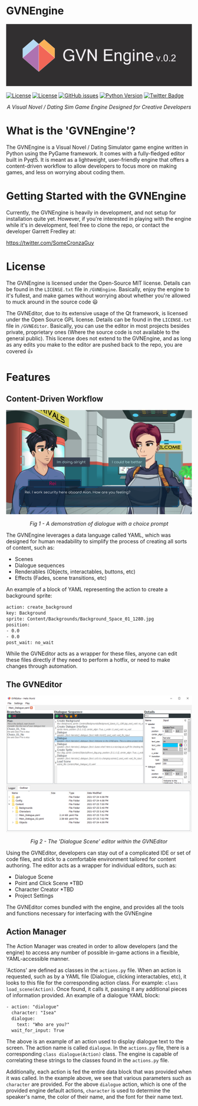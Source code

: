 # GVNEngine
![ScreenShot](Images/GVNEngine_Banner.jpg?raw=true "GVNEngine Banner")

[![License](https://img.shields.io/badge/license-MIT-green?label=engine-license&style=flat-square)](./GVNEngine/LICENSE.txt)
[![License](https://img.shields.io/badge/license-GPLv2-blue?label=editor-license&style=flat-square)](./GVNEditor/LICENSE.txt)
[![GitHub issues](https://img.shields.io/github/issues-raw/Cronza/GVNEngine?style=flat-square)](https://github.com/Cronza/GVNEngine/issues)
[![Python Version](https://img.shields.io/badge/python-3.8-4B8BBE)](https://www.python.org/downloads/release/python-380/)
[![Twitter Badge](https://img.shields.io/badge/Twitter-Profile-informational?style=flat&logo=twitter&logoColor=white&color=1CA2F1)](https://twitter.com/SomeCronzaGuy)

<p align="center"><em>A Visual Novel / Dating Sim Game Engine Designed for Creative Developers</em></p>

# What is the 'GVNEngine'?

The GVNEngine is a Visual Novel / Dating Simulator game engine written in Python using the PyGame framework. It comes with a fully-fledged editor built in Pyqt5. It is meant as a lightweight, user-friendly engine that offers a content-driven workflow to allow developers to focus more on making games, and less on worrying about coding them.

# Getting Started with the GVNEngine
Currently, the GVNEngine is heavily in development, and not setup for installation quite yet. However, if you're interested in playing with the engine while it's in development, feel free to clone the repo, or contact the developer Garrett Fredley at:<br/>

https://twitter.com/SomeCronzaGuy<br/>

# License
The GVNEngine is licensed under the Open-Source MIT license. Details can be found in the `LICENSE.txt` file in `/GVNEngine`. Basically, enjoy the engine to it's fullest, and make games without worrying about whether you're allowed to muck around in the source code :smiley:

The GVNEditor, due to its extensive usage of the Qt framework, is licensed under the Open Source GPL license. Details can be found in the `LICENSE.txt` file in `/GVNEditor`. Basically, you can use the editor in most projects besides private, proprietary ones (Where the source code is not available to the general public). This license does not extend to the GVNEngine, and as long as any edits you make to the editor are pushed back to the repo, you are covered :+1:
 
# Features
## Content-Driven Workflow
![ScreenShot](Progress_Examples/v02/GVNEngine_v02_Dialogue_Scene.png?raw=true "GVNEngine Dialogue Scene")
<p align="center"><em>Fig 1 - A demonstration of dialogue with a choice prompt</em></p>
The GVNEngine leverages a data language called YAML, which was designed for human readability to simplify the process of creating all sorts of content, such as:

- Scenes
- Dialogue sequences
- Renderables (Objects, interactables, buttons, etc)
- Effects (Fades, scene transitions, etc)

An example of a block of YAML representing the action to create a background sprite:
```
action: create_background
key: Background
sprite: Content/Backgrounds/Background_Space_01_1280.jpg
position:
- 0.0
- 0.0
post_wait: no_wait
```

While the GVNEditor acts as a wrapper for these files, anyone can edit these files directly if they need to perform a hotfix, or need to make changes through automation.

## The GVNEditor
![ScreenShot](Progress_Examples/v02/GVNEditor_v02_Dialogue_Editor_02.png?raw=true "GVNEngine Dialogue Scene")
<p align="center"><em>Fig 2 - The 'Dialogue Scene' editor within the GVNEditor</em></p>

Using the GVNEditor, developers can stay out of a complicated IDE or set of code files, and stick to a comfortable environment tailored for content authoring. The editor acts as a wrapper for individual editors, such as:
- Dialogue Scene
- Point and Click Scene *TBD
- Character Creator *TBD
- Project Settings

The GVNEditor comes bundled with the engine, and provides all the tools and functions necessary for interfacing with the GVNEngine

## Action Manager
The Action Manager was created in order to allow developers (and the engine) to access any number of possible in-game actions in a flexible, YAML-accessible manner.

'Actions' are defined as classes in the `actions.py` file. When an action is requested, such as by a YAML file (Dialogue, clicking interactables, etc), it looks to this file for the corresponding action class. For example: `class load_scene(Action)`. Once found, it calls it, passing it any additional pieces of information provided. An example of a dialogue YAML block:

```
- action: "dialogue"
  character: "Isea"
  dialogue:
    text: "Who are you?"
  wait_for_input: True
```
The above is an example of an action used to display dialogue text to the screen. The action name is called `dialogue`. In the `actions.py` file, there is a corresponding `class dialogue(Action)` class. The engine is capable of correlating these strings to the classes found in the `actions.py` file. 

Additionally, each action is fed the entire data block that was provided when it was called. In the example above, we see that various parameters such as `character` are provided. For the above `dialogue` action, which is one of the provided engine default actions, `character` is used to determine the speaker's name, the color of their name, and the font for their name text.
